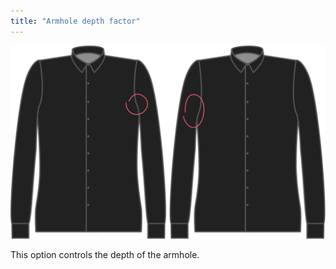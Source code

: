 ```yaml
---
title: "Armhole depth factor"
---
```


![Armhole depth factor](./armholedepthfactor.svg)

This option controls the depth of the armhole.




